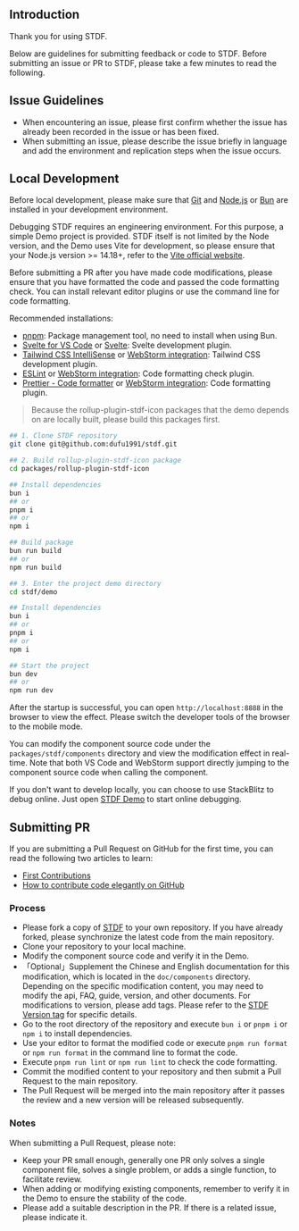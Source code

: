 ## Introduction

Thank you for using STDF.

Below are guidelines for submitting feedback or code to STDF. Before submitting an issue or PR to STDF, please take a few minutes to read the following.

## Issue Guidelines

- When encountering an issue, please first confirm whether the issue has already been recorded in the issue or has been fixed.
- When submitting an issue, please describe the issue briefly in language and add the environment and replication steps when the issue occurs.

## Local Development

Before local development, please make sure that [Git](https://git-scm.com) and [Node.js](https://nodejs.org/en) or [Bun](https://bun.sh) are installed in your development environment.

Debugging STDF requires an engineering environment. For this purpose, a simple Demo project is provided. STDF itself is not limited by the Node version, and the Demo uses Vite for development, so please ensure that your Node.js version >= 14.18+, refer to the [Vite official website](https://cn.vitejs.dev/guide/#scaffolding-your-first-vite-project).

Before submitting a PR after you have made code modifications, please ensure that you have formatted the code and passed the code formatting check. You can install relevant editor plugins or use the command line for code formatting.

Recommended installations:

- [pnpm](https://pnpm.io): Package management tool, no need to install when using Bun.
- [Svelte for VS Code](https://marketplace.visualstudio.com/items?itemName=svelte.svelte-vscode) or [Svelte](https://plugins.jetbrains.com/plugin/12375-svelte): Svelte development plugin.
- [Tailwind CSS IntelliSense](https://marketplace.visualstudio.com/items?itemName=bradlc.vscode-tailwindcss) or [WebStorm integration](https://www.jetbrains.com/help/webstorm/tailwind-css.html): Tailwind CSS development plugin.
- [ESLint](https://marketplace.visualstudio.com/items?itemName=dbaeumer.vscode-eslint) or [WebStorm integration](https://www.jetbrains.com/help/webstorm/eslint.html): Code formatting check plugin.
- [Prettier - Code formatter](https://marketplace.visualstudio.com/items?itemName=esbenp.prettier-vscode) or [WebStorm integration](https://www.jetbrains.com/help/webstorm/prettier.html): Code formatting plugin.

> Because the rollup-plugin-stdf-icon packages that the demo depends on are locally built, please build this packages first.

```bash
## 1. Clone STDF repository
git clone git@github.com:dufu1991/stdf.git

## 2. Build rollup-plugin-stdf-icon package
cd packages/rollup-plugin-stdf-icon

## Install dependencies
bun i
## or
pnpm i
## or
npm i

## Build package
bun run build
## or
npm run build

## 3. Enter the project demo directory
cd stdf/demo

## Install dependencies
bun i
## or
pnpm i
## or
npm i

## Start the project
bun dev
## or
npm run dev
```

After the startup is successful, you can open `http://localhost:8888` in the browser to view the effect. Please switch the developer tools of the browser to the mobile mode.

You can modify the component source code under the `packages/stdf/components` directory and view the modification effect in real-time. Note that both VS Code and WebStorm support directly jumping to the component source code when calling the component.

If you don't want to develop locally, you can choose to use StackBlitz to debug online. Just open [STDF Demo](https://stackblitz.com/github/dufu1991/demo-stdf?startScript=dev_en) to start online debugging.

## Submitting PR

If you are submitting a Pull Request on GitHub for the first time, you can read the following two articles to learn:

- [First Contributions](https://github.com/firstcontributions/first-contributions/blob/main/translations/README.zh-cn.md)
- [How to contribute code elegantly on GitHub](https://segmentfault.com/a/1190000000736629)

### Process

- Please fork a copy of [STDF](https://github.com/dufu1991/stdf) to your own repository. If you have already forked, please synchronize the latest code from the main repository.
- Clone your repository to your local machine.
- Modify the component source code and verify it in the Demo.
- 「Optional」Supplement the Chinese and English documentation for this modification, which is located in the `doc/components` directory. Depending on the specific modification content, you may need to modify the api, FAQ, guide, version, and other documents. For modifications to version, please add tags. Please refer to the [STDF Version tag](https://github.com/dufu1991/stdf/blob/main/doc/components/button/version.md?plain=1) for specific details.
- Go to the root directory of the repository and execute `bun i` or `pnpm i` or `npm i` to install dependencies.
- Use your editor to format the modified code or execute `pnpm run format` or `npm run format` in the command line to format the code.
- Execute `pnpm run lint` or `npm run lint` to check the code formatting.
- Commit the modified content to your repository and then submit a Pull Request to the main repository.
- The Pull Request will be merged into the main repository after it passes the review and a new version will be released subsequently.

### Notes

When submitting a Pull Request, please note:

- Keep your PR small enough, generally one PR only solves a single component file, solves a single problem, or adds a single function, to facilitate review.
- When adding or modifying existing components, remember to verify it in the Demo to ensure the stability of the code.
- Please add a suitable description in the PR. If there is a related issue, please indicate it.
